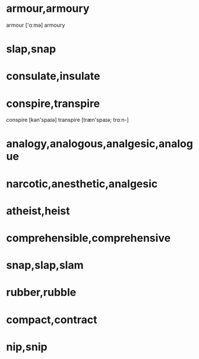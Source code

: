 # armour,armoury
armour ['ɑːmə]
armoury

# slap,snap

# consulate,insulate

# conspire,transpire
conspire [kən'spaɪə]
transpire [træn'spaɪə; trɑːn-]

# analogy,analogous,analgesic,analogue

# narcotic,anesthetic,analgesic

# atheist,heist

# comprehensible,comprehensive

# snap,slap,slam

# rubber,rubble

# compact,contract

# nip,snip

